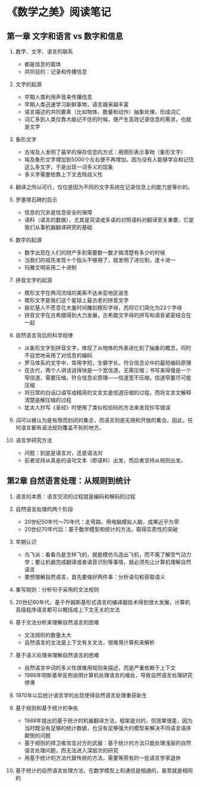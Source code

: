 # 《数学之美》阅读笔记

## 第一章 文字和语言 vs 数字和信息

1. 数字、文字、语言的联系
    * 都是信息的载体
    * 共同目的：记录和传播信息

2. 文字的起源
    * 早期人类利用声音来传播信息
    * 早期人类迅速学习新鲜事物，语言越来越丰富
    * 语言描述的共同要素（比如物体、数量和动作）抽象处理，形成词汇
    * 词汇多到人类仅靠大脑记不住的时候，便产生高效记录信息的需求，也就是文字

3. 象形文字
    * 古埃及人发明了最早的保存信息的方式：用图形表示事物（象形文字）
    * 埃及象形文字增加到5000个左右便不再增加，因为没有人能够学会和记住这么多文字，于是出现一词多义的现象
    * 多义字需要依靠上下文去除歧义性

4. 翻译之所以可行，仅仅是因为不同的文字系统在记录信息上的能力是等价的。

5. 罗塞塔石碑的启示
    * 信息的冗余是信息安全的保障
    * 语料（语言的数据），尤其是双语或多语的对照语料对翻译至关重要，它是我们从事机器翻译研究的基础

6. 数字的起源
    * 数字出现在人们的财产多到需要数一数才搞清楚有多少的时候
    * 当我们的祖先发现十个指头不够用了，就发明了进位制，逢十进一
    * 玛雅文明采用二十进制

7. 拼音文字的起源
    * 楔形文字在两河流域的美索不达米亚地区诞生
    * 楔形文字是我们这个星球上最古老的拼音文字
    * 腓尼基人不愿意花大量时间雕刻楔形字母，而将它们简化为22个字母
    * 拼音文字在古希腊得到大力发展，古希腊文字母的拼写和语音紧密结合在一起

8. 自然语言背后的科学规律
    * 从象形文字到拼音文字，体现了从物体的外表进化到了抽象的概念，同时不自觉地采用了对信息的编码
    * 罗马体系的文字中，常用字短，生僻字长，符合信息论中的最短编码原理
    * 在古代，两个人讲话说得快是一个宽信道，无需压缩；书写来得慢是一个窄信道，需要压缩，符合信息论原理——信道宽不压缩，信道窄要尽可能压缩
    * 将日常的白话口语写成精简的文言文是信道压缩的过程，而将文言文解释清楚是解压缩的过程
    * 犹太人抄写《圣经》时使用了类似校验码的方法来发现抄写错误

9. 词可以被认为是有限而封闭的集合，而语言则是无限和开放的集合。因此，任何语言都有语法规则覆盖不到的地方。

10. 语言学研究方法
    * 问题：到底是语言对，还是语法对
    * 前者坚持从真是的语句文本（即语料）出发，而后者坚持从规则出发。

## 第2章 自然语言处理：从规则到统计

1. 语言的本质：语言交流的过程就是编码和解码的过程

2. 自然语言处理的两个阶段
    * 20世纪50年代～70年代：走弯路。用电脑模拟人脑，成果近乎为零
    * 20世纪70年代后：基于数学模型和统计的方法，取得实质性的突破

3. 早期认识
    * 鸟飞派：看看鸟是怎样飞的，就能模仿鸟造出飞机，而不需了解空气动力学；要让机器完成翻译或者语音识别等事情，就必须先让计算机理解自然语言
    * 要想理解自然语言，首先要做好两件事：分析语句和获取语义

4. 重写规则：分析句子采用的文法规则

5. 20世纪60年代，基于乔姆斯基形式语言的编译器技术得到很大发展，计算机高级程序语言都可以概括成上下文无关的文法

6. 基于文法分析来理解自然语言的困难
    * 文法规则的数量太大
    * 自然语言的文法是上下文有关文法，很难用计算机来解析

7. 基于语义处理来理解自然语言的困难
    * 自然语言中词的多义性很难用规则来描述，而是严重依赖于上下文
    * 1966年明斯基举反例说明计算机处理语言的难处，导致自然语言处理研究停滞

8. 1970年以后统计语言学的出现使得自然语言处理重获新生

9. 基于规则和基于统计的争执
    * 1988年提出的基于统计的机器翻译方法，框架是对的，但效果很差，因为当时既没有足够的统计数据，也没有足够强大的模型来解决不同语言语序颠倒的问题
    * 基于规则的捍卫者攻击对方的武器：基于统计的方法只能处理浅层的自然语言处理问题，而无法进入深层次的研究
    * 用基于统计的方法代替传统的方法，需要等原有的一批语言学家退休

10. 基于统计的自然语言处理方法，在数学模型上和通信是相通的，甚至就是相同的
